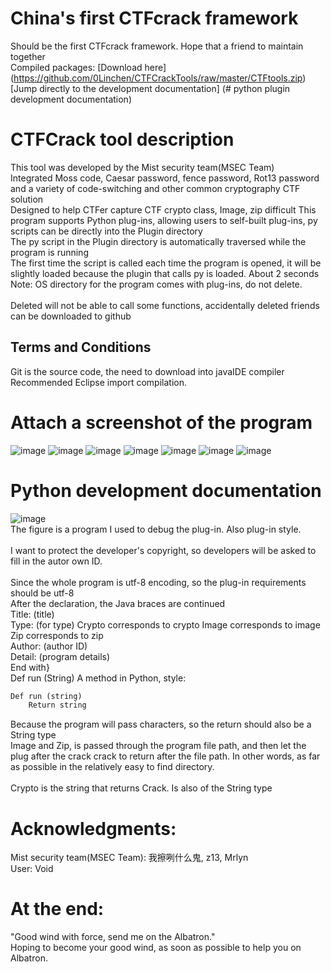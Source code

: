 # China's first CTFcrack framework
Should be the first CTFcrack framework. Hope that a friend to maintain together<br/>
Compiled packages: [Download here] (https://github.com/0Linchen/CTFCrackTools/raw/master/CTFtools.zip)
[Jump directly to the development documentation] (# python plugin development documentation)
# CTFCrack tool description
This tool was developed by the Mist security team(MSEC Team) <br/>
Integrated Moss code, Caesar password, fence password, Rot13 password and a variety of code-switching and other common cryptography CTF solution <br/>
Designed to help CTFer capture CTF crypto class, Image, zip difficult
This program supports Python plug-ins, allowing users to self-built plug-ins, py scripts can be directly into the Plugin directory <br/>
The py script in the Plugin directory is automatically traversed while the program is running <br/>
The first time the script is called each time the program is opened, it will be slightly loaded because the plugin that calls py is loaded. About 2 seconds <br/>
Note: OS directory for the program comes with plug-ins, do not delete. <br/> <br/> 
Deleted will not be able to call some functions, accidentally deleted friends can be downloaded to github <br/>
## Terms and Conditions
Git is the source code, the need to download into javaIDE compiler
Recommended Eclipse import compilation.
# Attach a screenshot of the program
![image](https://github.com/0Linchen/CTFcryptoCrack/blob/master/images-folder/1.png)
![image](https://github.com/0Linchen/CTFcryptoCrack/blob/master/images-folder/2.png)
![image](https://github.com/0Linchen/CTFcryptoCrack/blob/master/images-folder/3.png)
![image](https://github.com/0Linchen/CTFcryptoCrack/blob/master/images-folder/4.png)
![image](https://github.com/0Linchen/CTFcryptoCrack/blob/master/images-folder/5.png)
![image](https://github.com/0Linchen/CTFcryptoCrack/blob/master/images-folder/6.png)
![image](https://github.com/0Linchen/CTFcryptoCrack/blob/master/images-folder/7.png)
# Python development documentation
![image](https://github.com/0Linchen/CTFcryptoCrack/blob/master/images-folder/8.png)<br/>
The figure is a program I used to debug the plug-in. Also plug-in style. <br/> <br/>
I want to protect the developer's copyright, so developers will be asked to fill in the autor own ID. <br/> <br/>
Since the whole program is utf-8 encoding, so the plug-in requirements should be utf-8 <br/>
After the declaration, the Java braces are continued <br/>
Title: (title) <br/>
Type: (for type) Crypto corresponds to crypto Image corresponds to image Zip corresponds to zip <br/>
Author: (author ID) <br/>
Detail: (program details) <br/>
End with}<br/>
Def run (String) A method in Python, style:<br/>
```Python
Def run (string)
    Return string
```
Because the program will pass characters, so the return should also be a String type <br/>
Image and Zip, is passed through the program file path, and then let the plug after the crack crack to return after the file path. In other words, as far as possible in the relatively easy to find directory. <br/> <br/>
Crypto is the string that returns Crack. Is also of the String type <br/>
# Acknowledgments:
Mist security team(MSEC Team): 我擦咧什么鬼, z13, Mrlyn<br/>
User: Void<br/>
# At the end:
"Good wind with force, send me on the Albatron."<br/>
Hoping to become your good wind, as soon as possible to help you on Albatron.
